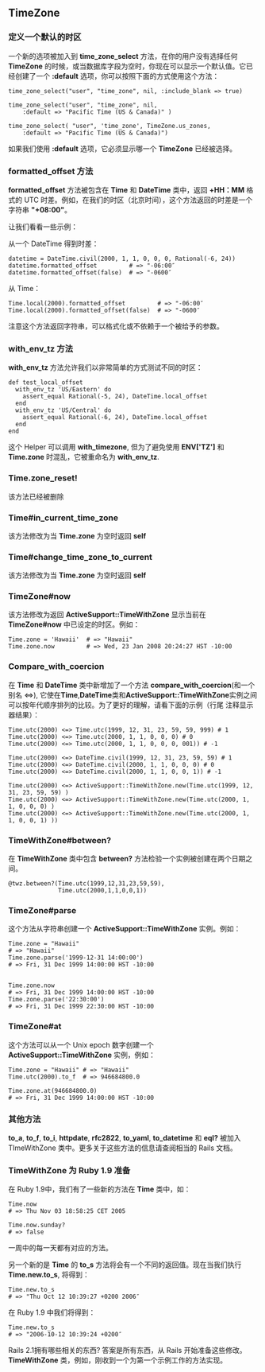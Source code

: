## TimeZone

### 定义一个默认的时区

一个新的选项被加入到 **time\_zone\_select** 方法，在你的用户没有选择任何 **TimeZone** 的时候，或当数据库字段为空时，你现在可以显示一个默认值。它已经创建了一个 **:default** 选项，你可以按照下面的方式使用这个方法：

	time_zone_select("user", "time_zone", nil, :include_blank => true)
	
	time_zone_select("user", "time_zone", nil, 
		:default => "Pacific Time (US & Canada)" )
	
	time_zone_select( "user", 'time_zone', TimeZone.us_zones, 
		:default => "Pacific Time (US & Canada)")

如果我们使用 **:default** 选项，它必须显示哪一个 **TimeZone** 已经被选择。

### formatted_offset 方法

**formatted\_offset** 方法被包含在 **Time** 和 **DateTime** 类中，返回 **+HH：MM** 格式的 UTC 时差。例如，在我们的时区（北京时间），这个方法返回的时差是一个字符串 **"+08:00"**。

让我们看看一些示例：

从一个 DateTime 得到时差：

	datetime = DateTime.civil(2000, 1, 1, 0, 0, 0, Rational(-6, 24))
	datetime.formatted_offset         # => "-06:00″
	datetime.formatted_offset(false)  # => "-0600″

从 Time：

	Time.local(2000).formatted_offset         # => "-06:00″
	Time.local(2000).formatted_offset(false)  # => "-0600″

注意这个方法返回字符串，可以格式化或不依赖于一个被给予的参数。

### with\_env\_tz 方法

**with\_env\_tz** 方法允许我们以非常简单的方式测试不同的时区：

	def test_local_offset
	  with_env_tz 'US/Eastern' do
	    assert_equal Rational(-5, 24), DateTime.local_offset
	  end
	  with_env_tz 'US/Central' do
	    assert_equal Rational(-6, 24), DateTime.local_offset
	  end
	end

这个 Helper 可以调用 **with\_timezone**, 但为了避免使用 **ENV['TZ']** 和 **Time.zone** 时混乱，它被重命名为 **with\_env\_tz**.

### Time.zone_reset!

该方法已经被删除

### Time#in\_current\_time\_zone

该方法修改为当 **Time.zone** 为空时返回 **self**

### Time#change\_time\_zone\_to\_current

该方法修改为当 **Time.zone** 为空时返回 **self**

### TimeZone#now

该方法修改为返回 **ActiveSupport::TimeWithZone** 显示当前在 **TimeZone#now** 中已设定的时区。例如：

	Time.zone = 'Hawaii'  # => "Hawaii"
	Time.zone.now         # => Wed, 23 Jan 2008 20:24:27 HST -10:00

### Compare\_with\_coercion
	
在 **Time** 和 **DateTime** 类中新增加了一个方法 **compare\_with\_coercion**(和一个别名 <=>), 它使在**Time**,**DateTime**类和**ActiveSupport::TimeWithZone**实例之间可以按年代顺序排列的比较。为了更好的理解，请看下面的示例（行尾 注释显示器结果）：

	Time.utc(2000) <=> Time.utc(1999, 12, 31, 23, 59, 59, 999) # 1
	Time.utc(2000) <=> Time.utc(2000, 1, 1, 0, 0, 0) # 0
	Time.utc(2000) <=> Time.utc(2000, 1, 1, 0, 0, 0, 001)) # -1

	Time.utc(2000) <=> DateTime.civil(1999, 12, 31, 23, 59, 59) # 1
	Time.utc(2000) <=> DateTime.civil(2000, 1, 1, 0, 0, 0) # 0
	Time.utc(2000) <=> DateTime.civil(2000, 1, 1, 0, 0, 1)) # -1

	Time.utc(2000) <=> ActiveSupport::TimeWithZone.new(Time.utc(1999, 12, 31, 23, 59, 59) )
	Time.utc(2000) <=> ActiveSupport::TimeWithZone.new(Time.utc(2000, 1, 1, 0, 0, 0) )
	Time.utc(2000) <=> ActiveSupport::TimeWithZone.new(Time.utc(2000, 1, 1, 0, 0, 1) ))

### TimeWithZone#between?

在 **TimeWithZone** 类中包含 **between?** 方法检验一个实例被创建在两个日期之间。

	@twz.between?(Time.utc(1999,12,31,23,59,59),
	              Time.utc(2000,1,1,0,0,1))
	
### TimeZone#parse
	
这个方法从字符串创建一个 **ActiveSupport::TimeWithZone** 实例。例如：

	Time.zone = "Hawaii"
	# => "Hawaii"
	Time.zone.parse('1999-12-31 14:00:00')
	# => Fri, 31 Dec 1999 14:00:00 HST -10:00


	Time.zone.now
	# => Fri, 31 Dec 1999 14:00:00 HST -10:00
	Time.zone.parse('22:30:00')
	# => Fri, 31 Dec 1999 22:30:00 HST -10:00

### TimeZone#at

这个方法可以从一个 Unix epoch 数字创建一个 **ActiveSupport::TimeWithZone** 实例，例如：

	Time.zone = "Hawaii" # => "Hawaii"
	Time.utc(2000).to_f  # => 946684800.0

	Time.zone.at(946684800.0)
	# => Fri, 31 Dec 1999 14:00:00 HST -10:00

### 其他方法

**to\_a**, **to\_f**, **to\_i**, **httpdate**, **rfc2822**, **to\_yaml**, **to\_datetime** 和 **eql?** 被加入 TImeWithZone 类中。更多关于这些方法的信息请查阅相当的 Rails 文档。

### TimeWithZone 为 Ruby 1.9 准备

在 Ruby 1.9中，我们有了一些新的方法在 **Time** 类中，如：

	Time.now
	# => Thu Nov 03 18:58:25 CET 2005

	Time.now.sunday?
	# => false

一周中的每一天都有对应的方法。

另一个新的是 **Time** 的 **to\_s** 方法将会有一个不同的返回值。现在当我们执行 **Time.new.to\_s**, 将得到：

	Time.new.to_s
	# => "Thu Oct 12 10:39:27 +0200 2006″

在 Ruby 1.9 中我们将得到：

	Time.new.to_s
	# => "2006-10-12 10:39:24 +0200″

Rails 2.1拥有哪些相关的东西? 答案是所有东西，从 Rails 开始准备这些修改。 **TimeWithZone** 类，例如，刚收到一个为第一个示例工作的方法实现。